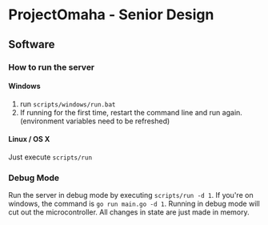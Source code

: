 # ProjectOmaha - Senior Design
## Software
### How to run the server
#### Windows
1. run `scripts/windows/run.bat`
2. If running for the first time, restart the command line and run again. (environment variables need to be refreshed)

#### Linux / OS X
Just execute `scripts/run`
### Debug Mode
Run the server in debug mode by executing `scripts/run -d 1`. If you're on windows, the command is `go run main.go -d 1`. Running in debug mode will cut out the microcontroller. All changes in state are just made in memory.
